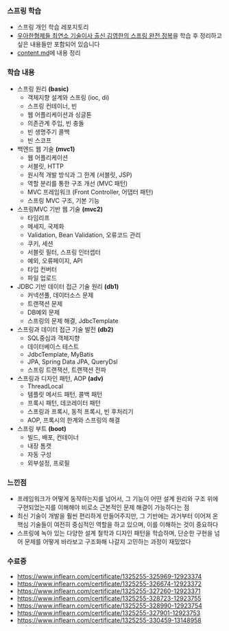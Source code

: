 ### 스프링 학습
- 스프링 개인 학습 레포지토리
- [우아한형제들 최연소 기술이사 출신 김영한의 스프링 완전 정복](https://www.inflearn.com/roadmaps/373)을 학습 후 정리하고 싶은 내용들만 포함되어 있습니다
- [content.md](https://github.com/aammddkkzxc/spring-practice/tree/master/content)에 내용 정리

### 학습 내용
- 스프링 원리 **(basic)**
  - 객체지향 설계와 스프링 (ioc, di)
  - 스프링 컨테이너, 빈
  - 웹 어플리케이션과 싱글톤
  - 의존관계 주입, 빈 충돌
  - 빈 생명주기 콜백
  - 빈 스코프
- 백엔드 웹 기술 **(mvc1)**
  - 웹 어플리케이션
  - 서블릿, HTTP
  - 원시적 개발 방식과 그 한계 (서블릿, JSP)
  - 역할 분리를 통한 구조 개선 (MVC 패턴)
  - MVC 프레임워크 (Front Controller, 어댑터 패턴)
  - 스프링 MVC 구조, 기본 기능
- 스프링MVC 기반 웹 기술 **(mvc2)**
  - 타임리프
  - 메세지, 국제화
  - Validation, Bean Validation, 오류코드 관리
  - 쿠키, 세션
  - 서블릿 필터, 스프링 인터셉터
  - 예외, 오류페이지, API
  - 타입 컨버터
  - 파일 업로드
- JDBC 기반 데이터 접근 기술 원리 **(db1)**
  - 커넥션풀, 데이터소스 문제
  - 트랜잭션 문제
  - DB예외 문제
  - 스프링의 문제 해결, JdbcTemplate
- 스프링과 데이터 접근 기술 발전 **(db2)**
  - SQL중심과 객체지향
  - 데이터베이스 테스트
  - JdbcTemplate, MyBatis
  - JPA, Spring Data JPA, QueryDsl
  - 스프링 트랜잭션, 트랜잭션 전파
- 스프링과 디자인 패턴, AOP **(adv)**
  - ThreadLocal
  - 템플릿 메서드 패턴, 콜백 패턴
  - 프록시 패턴, 데코레이터 패턴
  - 스프링과 프록시, 동적 프록시, 빈 후처리기
  - AOP, 프록시의 한계와 스프링의 해결
- 스프링 부트 **(boot)**
  - 빌드, 배포, 컨테이너
  - 내장 톰캣
  - 자동 구성
  - 외부설정, 프로필

### 느낀점
- 프레임워크가 어떻게 동작하는지를 넘어서, 그 기능이 어떤 설계 원리와 구조 위에 구현되었는지를 이해해야 비로소 근본적인 문제 해결이 가능하다는 점
- 최신 기술이 개발을 훨씬 편리하게 만들어주지만, 그 기반에는 과거부터 이어져 온 핵심 기술들이 여전히 중심적인 역할을 하고 있으며, 이를 이해하는 것이 중요하다
- 스프링에 녹아 있는 다양한 설계 철학과 디자인 패턴을 학습하며, 단순한 구현을 넘어 문제를 어떻게 바라보고 구조화해 나갈지 고민하는 과정이 재밌었다

### 수료증
- https://www.inflearn.com/certificate/1325255-325969-12923374
- https://www.inflearn.com/certificate/1325255-326674-12923372
- https://www.inflearn.com/certificate/1325255-327260-12923371
- https://www.inflearn.com/certificate/1325255-328723-12923755
- https://www.inflearn.com/certificate/1325255-328990-12923754
- https://www.inflearn.com/certificate/1325255-327901-12923753
- https://www.inflearn.com/certificate/1325255-330459-13148958
